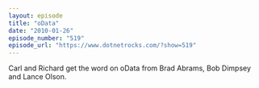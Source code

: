 ```yaml
---
layout: episode
title: "oData"
date: "2010-01-26"
episode_number: "519"
episode_url: "https://www.dotnetrocks.com/?show=519"
---
```


Carl and Richard get the word on oData from Brad Abrams, Bob Dimpsey and Lance Olson.
